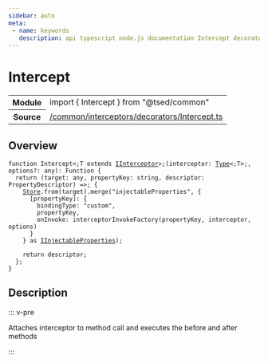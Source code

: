 ```yaml
---
sidebar: auto
meta:
 - name: keywords
   description: api typescript node.js documentation Intercept decorator
---
```

# Intercept <Badge text="Decorator" type="decorator"/>
<!-- Summary -->
<section class="symbol-info"><table class="is-full-width"><tbody><tr><th>Module</th><td><div class="lang-typescript"><span class="token keyword">import</span> { Intercept }&nbsp;<span class="token keyword">from</span>&nbsp;<span class="token string">"@tsed/common"</span></div></td></tr><tr><th>Source</th><td><a href="https://github.com/Romakita/ts-express-decorators/blob/v4.30.1/src//common/interceptors/decorators/Intercept.ts#L0-L0">/common/interceptors/decorators/Intercept.ts</a></td></tr></tbody></table></section>

<!-- Overview -->
## Overview


<pre><code class="typescript-lang ">function Intercept&lt<span class="token punctuation">;</span>T <span class="token keyword">extends</span> <a href="/api/common/interceptors/interfaces/IInterceptor.html"><span class="token">IInterceptor</span></a>&gt<span class="token punctuation">;</span><span class="token punctuation">(</span>interceptor<span class="token punctuation">:</span> <a href="/api/core/interfaces/Type.html"><span class="token">Type</span></a>&lt<span class="token punctuation">;</span>T&gt<span class="token punctuation">;</span><span class="token punctuation">,</span> options?<span class="token punctuation">:</span> <span class="token keyword">any</span><span class="token punctuation">)</span><span class="token punctuation">:</span> Function <span class="token punctuation">{</span>
  return <span class="token punctuation">(</span>target<span class="token punctuation">:</span> <span class="token keyword">any</span><span class="token punctuation">,</span> propertyKey<span class="token punctuation">:</span> <span class="token keyword">string</span><span class="token punctuation">,</span> descriptor<span class="token punctuation">:</span> PropertyDescriptor<span class="token punctuation">)</span> =&gt<span class="token punctuation">;</span> <span class="token punctuation">{</span>
    <a href="/api/core/class/Store.html"><span class="token">Store</span></a>.<span class="token keyword">from</span><span class="token punctuation">(</span>target<span class="token punctuation">)</span>.<span class="token function">merge</span><span class="token punctuation">(</span>"injectableProperties"<span class="token punctuation">,</span> <span class="token punctuation">{</span>
      <span class="token punctuation">[</span>propertyKey<span class="token punctuation">]</span><span class="token punctuation">:</span> <span class="token punctuation">{</span>
        bindingType<span class="token punctuation">:</span> <span class="token string">"custom"</span><span class="token punctuation">,</span>
        propertyKey<span class="token punctuation">,</span>
        onInvoke<span class="token punctuation">:</span> <span class="token function">interceptorInvokeFactory</span><span class="token punctuation">(</span>propertyKey<span class="token punctuation">,</span> interceptor<span class="token punctuation">,</span> options<span class="token punctuation">)</span>
      <span class="token punctuation">}</span>
    <span class="token punctuation">}</span> <span class="token keyword">as</span> <a href="/api/common/di/interfaces/IInjectableProperties.html"><span class="token">IInjectableProperties</span></a><span class="token punctuation">)</span><span class="token punctuation">;</span>

    return descriptor<span class="token punctuation">;</span>
  <span class="token punctuation">}</span><span class="token punctuation">;</span>
<span class="token punctuation">}</span>
</code></pre>



<!-- Description -->
## Description

::: v-pre

Attaches interceptor to method call and executes the before and after methods


:::